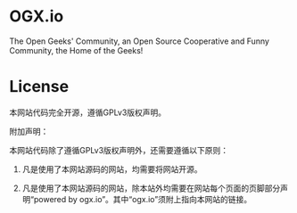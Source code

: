 OGX.io
======

The Open Geeks' Community, an Open Source Cooperative and Funny Community, the Home of the Geeks!

License
=======

本网站代码完全开源，遵循GPLv3版权声明。

附加声明：

本网站代码除了遵循GPLv3版权声明外，还需要遵循以下原则：

1. 凡是使用了本网站源码的网站，均需要将网站开源。

2. 凡是使用了本网站源码的网站，除本站外均需要在网站每个页面的页脚部分声明“powered by ogx.io”。其中“ogx.io”须附上指向本网站的链接。
